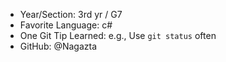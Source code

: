 - Year/Section: 3rd yr / G7
- Favorite Language: c#
- One Git Tip Learned: e.g., Use `git status` often
- GitHub: @Nagazta